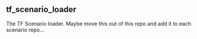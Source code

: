 ## tf_scenario_loader

The TF Scenario loader. Maybe move this out of this repo and add it to each scenario repo...